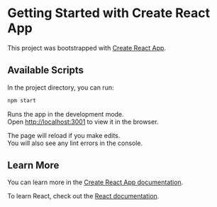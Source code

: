# Getting Started with Create React App

This project was bootstrapped with [Create React App](https://github.com/facebook/create-react-app).

## Available Scripts

In the project directory, you can run:

```bash
npm start
```

Runs the app in the development mode.\
Open [http://localhost:3001](http://localhost:3001) to view it in the browser.

The page will reload if you make edits.\
You will also see any lint errors in the console.

## Learn More

You can learn more in the [Create React App documentation](https://facebook.github.io/create-react-app/docs/getting-started).

To learn React, check out the [React documentation](https://reactjs.org/).
